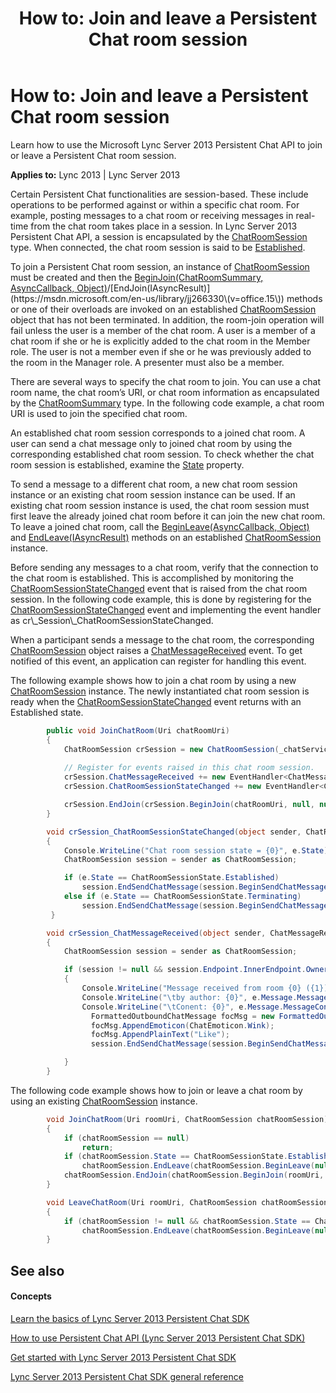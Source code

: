 ﻿---
title: 'How to: Join and leave a Persistent Chat room session'
TOCTitle: 'How to: Join and leave a Persistent Chat room session'
ms:assetid: ad6df682-54e6-46c9-92a6-1a1b932d1fc6
ms:mtpsurl: https://msdn.microsoft.com/en-us/library/Dn465898(v=office.15)
ms:contentKeyID: 57101359
ms.date: 07/24/2014
mtps_version: v=office.15
dev_langs:
- csharp
---

# How to: Join and leave a Persistent Chat room session

Learn how to use the Microsoft Lync Server 2013 Persistent Chat API to join or leave a Persistent Chat room session.


**Applies to:** Lync 2013 | Lync Server 2013

Certain Persistent Chat functionalities are session-based. These include operations to be performed against or within a specific chat room. For example, posting messages to a chat room or receiving messages in real-time from the chat room takes place in a session. In Lync Server 2013 Persistent Chat API, a session is encapsulated by the [ChatRoomSession](https://msdn.microsoft.com/en-us/library/jj265925\(v=office.15\)) type. When connected, the chat room session is said to be [Established](https://msdn.microsoft.com/en-us/library/jj267274\(v=office.15\)).

To join a Persistent Chat room session, an instance of [ChatRoomSession](https://msdn.microsoft.com/en-us/library/jj265925\(v=office.15\)) must be created and then the [BeginJoin(ChatRoomSummary, AsyncCallback, Object)](https://msdn.microsoft.com/en-us/library/jj265923\(v=office.15\))/[EndJoin(IAsyncResult)](https://msdn.microsoft.com/en-us/library/jj266330\(v=office.15\)) methods or one of their overloads are invoked on an established [ChatRoomSession](https://msdn.microsoft.com/en-us/library/jj265925\(v=office.15\)) object that has not been terminated. In addition, the room-join operation will fail unless the user is a member of the chat room. A user is a member of a chat room if she or he is explicitly added to the chat room in the Member role. The user is not a member even if she or he was previously added to the room in the Manager role. A presenter must also be a member.

There are several ways to specify the chat room to join. You can use a chat room name, the chat room’s URI, or chat room information as encapsulated by the [ChatRoomSummary](https://msdn.microsoft.com/en-us/library/jj267628\(v=office.15\)) type. In the following code example, a chat room URI is used to join the specified chat room.

An established chat room session corresponds to a joined chat room. A user can send a chat message only to joined chat room by using the corresponding established chat room session. To check whether the chat room session is established, examine the [State](https://msdn.microsoft.com/en-us/library/jj265902\(v=office.15\)) property.

To send a message to a different chat room, a new chat room session instance or an existing chat room session instance can be used. If an existing chat room session instance is used, the chat room session must first leave the already joined chat room before it can join the new chat room. To leave a joined chat room, call the [BeginLeave(AsyncCallback, Object)](https://msdn.microsoft.com/en-us/library/jj266411\(v=office.15\)) and [EndLeave(IAsyncResult)](https://msdn.microsoft.com/en-us/library/jj267521\(v=office.15\)) methods on an established [ChatRoomSession](https://msdn.microsoft.com/en-us/library/jj265925\(v=office.15\)) instance.

Before sending any messages to a chat room, verify that the connection to the chat room is established. This is accomplished by monitoring the [ChatRoomSessionStateChanged](https://msdn.microsoft.com/en-us/library/jj267324\(v=office.15\)) event that is raised from the chat room session. In the following code example, this is done by registering for the [ChatRoomSessionStateChanged](https://msdn.microsoft.com/en-us/library/jj267324\(v=office.15\)) event and implementing the event handler as cr\_Session\_ChatRoomSessionStateChanged.

When a participant sends a message to the chat room, the corresponding [ChatRoomSession](https://msdn.microsoft.com/en-us/library/jj265925\(v=office.15\)) object raises a [ChatMessageReceived](https://msdn.microsoft.com/en-us/library/jj266375\(v=office.15\)) event. To get notified of this event, an application can register for handling this event.

The following example shows how to join a chat room by using a new [ChatRoomSession](https://msdn.microsoft.com/en-us/library/jj265925\(v=office.15\)) instance. The newly instantiated chat room session is ready when the [ChatRoomSessionStateChanged](https://msdn.microsoft.com/en-us/library/jj267324\(v=office.15\)) event returns with an Established state.

``` csharp
        public void JoinChatRoom(Uri chatRoomUri)
        {
            ChatRoomSession crSession = new ChatRoomSession(_chatServices.Endpoint);
                                 
            // Register for events raised in this chat room session.
            crSession.ChatMessageReceived += new EventHandler<ChatMessageReceivedEventArgs>(crSession_ChatMessageReceived);
            crSession.ChatRoomSessionStateChanged += new EventHandler<ChatRoomSessionStateChangedEventArgs>(crSession_ChatRoomSessionStateChanged);

            crSession.EndJoin(crSession.BeginJoin(chatRoomUri, null, null));           
        }

        void crSession_ChatRoomSessionStateChanged(object sender, ChatRoomSessionStateChangedEventArgs e)
        {
            Console.WriteLine("Chat room session state = {0}", e.State);
            ChatRoomSession session = sender as ChatRoomSession;

            if (e.State == ChatRoomSessionState.Established)
                session.EndSendChatMessage(session.BeginSendChatMessage("Hi.", null, null));
            else if (e.State == ChatRoomSessionState.Terminating)
                session.EndSendChatMessage(session.BeginSendChatMessage("Bye.", null, null));
         }

        void crSession_ChatMessageReceived(object sender, ChatMessageReceivedEventArgs e)
        {
            ChatRoomSession session = sender as ChatRoomSession;

            if (session != null && session.Endpoint.InnerEndpoint.OwnerUri != e.Message.MessageAuthor.OriginalString)
            {
                Console.WriteLine("Message received from room {0} ({1})", e.Message.ChatRoomName, e.Message.ChatRoomUri);
                Console.WriteLine("\tby author: {0}", e.Message.MessageAuthor.OriginalString);
                Console.WriteLine("\tConent: {0}", e.Message.MessageContent);
                  FormattedOutboundChatMessage focMsg = new FormattedOutboundChatMessage();
                  focMsg.AppendEmoticon(ChatEmoticon.Wink);
                  focMsg.AppendPlainText("Like");
                  session.EndSendChatMessage(session.BeginSendChatMessage(focMsg, null, null));

            }
        }
```

The following code example shows how to join or leave a chat room by using an existing [ChatRoomSession](https://msdn.microsoft.com/en-us/library/jj265925\(v=office.15\)) instance.

``` csharp
        void JoinChatRoom(Uri roomUri, ChatRoomSession chatRoomSession)
        {
            if (chatRoomSession == null)
                return;
            if (chatRoomSession.State == ChatRoomSessionState.Established)
                chatRoomSession.EndLeave(chatRoomSession.BeginLeave(null, null));
            chatRoomSession.EndJoin(chatRoomSession.BeginJoin(roomUri, null, null));
        }

        void LeaveChatRoom(Uri roomUri, ChatRoomSession chatRoomSession)
        {
            if (chatRoomSession != null && chatRoomSession.State == ChatRoomSessionState.Established)
                chatRoomSession.EndLeave(chatRoomSession.BeginLeave(null, null));
        }
```

## See also

#### Concepts

[Learn the basics of Lync Server 2013 Persistent Chat SDK](learn-the-basics-of-lync-server-2013-persistent-chat-sdk.md)

[How to use Persistent Chat API (Lync Server 2013 Persistent Chat SDK)](how-to-use-persistent-chat-api-lync-server-2013-persistent-chat-sdk.md)

[Get started with Lync Server 2013 Persistent Chat SDK](get-started-with-lync-server-2013-persistent-chat-sdk.md)

[Lync Server 2013 Persistent Chat SDK general reference](lync-server-2013-persistent-chat-sdk-general-reference.md)

